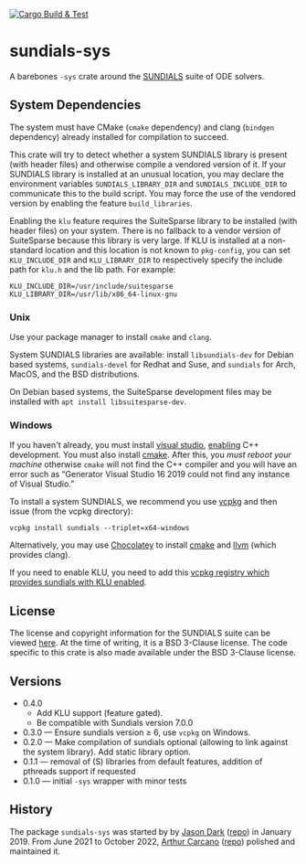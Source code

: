 [![Cargo Build & Test](https://github.com/Chris00/sundials-sys/actions/workflows/rust.yml/badge.svg)](https://github.com/Chris00/sundials-sys/actions/workflows/rust.yml)

# sundials-sys

A barebones `-sys` crate around the
[SUNDIALS](https://computation.llnl.gov/projects/sundials) suite of
ODE solvers.

## System Dependencies

The system must have CMake (`cmake` dependency) and clang (`bindgen`
dependency) already installed for compilation to succeed.

This crate will try to detect whether a system SUNDIALS library is
present (with header files) and otherwise compile a vendored version
of it.  If your SUNDIALS library is installed at an unusual location,
you may declare the environment variables `SUNDIALS_LIBRARY_DIR` and
`SUNDIALS_INCLUDE_DIR` to communicate this to the build script.  You
may force the use of the vendored version by enabling the feature
`build_libraries`.

Enabling the `klu` feature requires the SuiteSparse library to be
installed (with header files) on your system.  There is no fallback to
a vendor version of SuiteSparse because this library is very large.
If KLU is installed at a non-standard location and this location is
not known to `pkg-config`, you can set `KLU_INCLUDE_DIR` and
`KLU_LIBRARY_DIR` to respectively specify the include path for `klu.h`
and the lib path.  For example:

```
KLU_INCLUDE_DIR=/usr/include/suitesparse
KLU_LIBRARY_DIR=/usr/lib/x86_64-linux-gnu
```

### Unix

Use your package manager to install `cmake` and `clang`.

System SUNDIALS libraries are available: install `libsundials-dev` for
Debian based systems, `sundials-devel` for Redhat and Suse, and
`sundials` for Arch, MacOS, and the BSD distributions.

On Debian based systems, the SuiteSparse development files may be
installed with `apt install libsuitesparse-dev`.

### Windows

If you haven't already, you must install [visual studio][],
[enabling][VS] C++ development.  You must also install
[cmake][cmake-ms].  After this, you *must reboot your machine*
otherwise `cmake` will not find the C++ compiler and you will have an
error such as “Generator Visual Studio 16 2019 could not find any
instance of Visual Studio.”

To install a system SUNDIALS, we recommend you use [vcpkg][] and
then issue (from the vcpkg directory):
```
vcpkg install sundials --triplet=x64-windows
```

Alternatively, you may use [Chocolatey][] to install [cmake][] and
[llvm][] (which provides clang).

If you need to enable KLU, you need to add this [vcpkg registry which
provides sundials with KLU
enabled](https://github.com/pybamm-team/sundials-vcpkg-registry).

[visual studio]: https://visualstudio.microsoft.com/
[VS]: https://learn.microsoft.com/en-us/windows/dev-environment/rust/setup
[cmake-ms]: https://marketplace.visualstudio.com/items?itemName=ms-vscode.cmake-tools&ssr=false#overview
[vcpkg]: https://vcpkg.io/en/
[Chocolatey]: https://chocolatey.org/
[cmake]: https://community.chocolatey.org/packages?q=cmake
[llvm]: https://community.chocolatey.org/packages?q=llvm


## License

The license and copyright information for the SUNDIALS suite can be viewed [here](https://computation.llnl.gov/projects/sundials/license). At the time of writing, it is a BSD 3-Clause license. The code specific to this crate is also made available under the BSD 3-Clause license.

## Versions

* 0.4.0
  - Add KLU support (feature gated).
  - Be compatible with Sundials version 7.0.0
* 0.3.0 — Ensure sundials version ≥ 6, use `vcpkg` on Windows.
* 0.2.0 — Make compilation of sundials optional (allowing to link against the system library). Add static library option.
* 0.1.1 — removal of (S) libraries from default features, addition of pthreads support if requested
* 0.1.0 — initial `-sys` wrapper with minor tests

## History

The package `sundials-sys` was started by by [Jason
Dark](https://github.com/jasondark)
([repo](https://github.com/jasondark/sundials-sys)) in January 2019.
From June 2021 to October 2022, [Arthur Carcano](https://github.com/krtab)
([repo](https://github.com/krtab/sundials-sys)) polished and maintained it.
